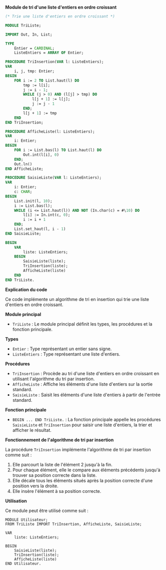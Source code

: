 **Module de tri d'une liste d'entiers en ordre croissant**

```modula-2
(* Trie une liste d'entiers en ordre croissant *)

MODULE TriListe;

IMPORT Out, In, List;

TYPE
    Entier = CARDINAL;
    ListeEntiers = ARRAY OF Entier;

PROCEDURE TriInsertion(VAR l: ListeEntiers);
VAR
    i, j, tmp: Entier;
BEGIN
    FOR i := 2 TO List.haut(l) DO
        tmp := l[i];
        j := i - 1;
        WHILE (j > 0) AND (l[j] > tmp) DO
            l[j + 1] := l[j];
            j := j - 1
        END;
        l[j + 1] := tmp
    END
END TriInsertion;

PROCEDURE AfficheListe(l: ListeEntiers);
VAR
    i: Entier;
BEGIN
    FOR i := List.bas(l) TO List.haut(l) DO
        Out.int(l[i], 0)
    END;
    Out.ln()
END AfficheListe;

PROCEDURE SaisieListe(VAR l: ListeEntiers);
VAR
    i: Entier;
    c: CHAR;
BEGIN
    List.init(l, 10);
    i := List.bas(l);
    WHILE (i <= List.haut(l)) AND NOT (In.char(c) = #\10) DO
        l[i] := In.int(c, 0);
        i := i + 1
    END;
    List.set_haut(l, i - 1)
END SaisieListe;

BEGIN
    VAR
        liste: ListeEntiers;
    BEGIN
        SaisieListe(liste);
        TriInsertion(liste);
        AfficheListe(liste)
    END
END TriListe.
```

**Explication du code**

Ce code implémente un algorithme de tri en insertion qui trie une liste d'entiers en ordre croissant.

**Module principal**

* `TriListe` : Le module principal définit les types, les procédures et la fonction principale.

**Types**

* `Entier` : Type représentant un entier sans signe.
* `ListeEntiers` : Type représentant une liste d'entiers.

**Procédures**

* `TriInsertion` : Procède au tri d'une liste d'entiers en ordre croissant en utilisant l'algorithme du tri par insertion.
* `AfficheListe` : Affiche les éléments d'une liste d'entiers sur la sortie standard.
* `SaisieListe` : Saisit les éléments d'une liste d'entiers à partir de l'entrée standard.

**Fonction principale**

* `BEGIN ... END TriListe.` : La fonction principale appelle les procédures `SaisieListe` et `TriInsertion` pour saisir une liste d'entiers, la trier et afficher le résultat.

**Fonctionnement de l'algorithme de tri par insertion**

La procédure `TriInsertion` implémente l'algorithme de tri par insertion comme suit :

1. Elle parcourt la liste de l'élément 2 jusqu'à la fin.
2. Pour chaque élément, elle le compare aux éléments précédents jusqu'à trouver sa position correcte dans la liste.
3. Elle décale tous les éléments situés après la position correcte d'une position vers la droite.
4. Elle insère l'élément à sa position correcte.

**Utilisation**

Ce module peut être utilisé comme suit :

```
MODULE Utilisateur;
FROM TriListe IMPORT TriInsertion, AfficheListe, SaisieListe;

VAR
    liste: ListeEntiers;

BEGIN
    SaisieListe(liste);
    TriInsertion(liste);
    AfficheListe(liste)
END Utilisateur.
```